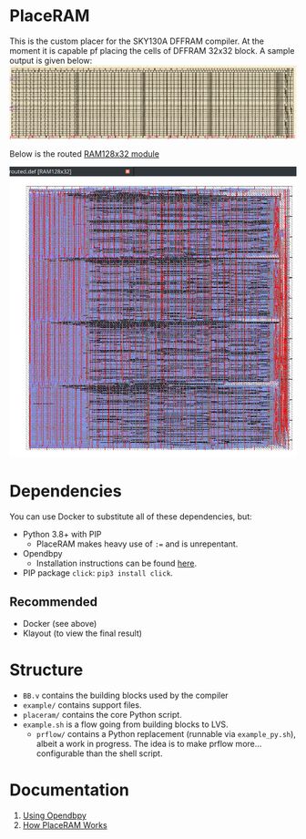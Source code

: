 # PlaceRAM
This is the custom placer for the SKY130A DFFRAM compiler. At the moment it is capable pf placing the cells of DFFRAM 32x32 block. A sample output is given below:
![Klayout showing the 32x32 module placed](./docs/img/32x32_placed.png)

Below is the routed [RAM128x32 module](./BB.v)

![Klayout showing the 128x32 routed with custom pin placement](./docs/img/128x32_routed_manual_pin_placement.png) 

# Dependencies
You can use Docker to substitute all of these dependencies, but:

* Python 3.8+ with PIP
  * PlaceRAM makes heavy use of `:=` and is unrepentant.
* Opendbpy
  * Installation instructions can be found [here](./docs/md/Using%20Opendbpy.md).
* PIP package `click`: `pip3 install click`.

## Recommended
* Docker (see above)
* Klayout (to view the final result)

# Structure
* `BB.v` contains the building blocks used by the compiler
* `example/` contains support files.
* `placeram/` contains the core Python script.
* `example.sh` is a flow going from building blocks to LVS.
  * `prflow/` contains a Python replacement (runnable via `example_py.sh`), albeit a work in progress. The idea is to make prflow more… configurable than the shell script.

# Documentation
1. [Using Opendbpy](./md/Using%20Opendbpy.md)
2. [How PlaceRAM Works](./md/How%20PlaceRAM%20Works.md)
